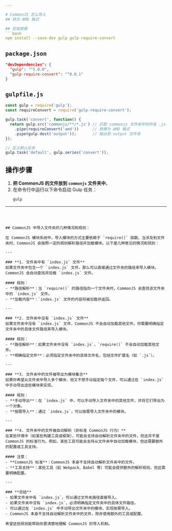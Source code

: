 ```yaml
---

# CommonJS 怎么导入
## 转为 AMD 格式

## 安装依赖
```bash
npm install --save-dev gulp gulp-require-convert
```

## `package.json`
```json
"devDependencies": {
  "gulp": "^5.0.0",
  "gulp-require-convert": "^0.0.1"
}
```

## `gulpfile.js`
```javascript
const gulp = require('gulp');
const requireConvert = require('gulp-require-convert');

gulp.task('convert', function() {
  return gulp.src('commonjs/**/*.js') // 匹配 commonjs 文件夹中的所有 .js 文件
    .pipe(requireConvert('amd'))      // 转换为 AMD 格式
    .pipe(gulp.dest('output'));       // 输出到 output 文件夹
});

// 定义默认任务
gulp.task('default', gulp.series('convert'));
```

## 操作步骤
1. **把 CommonJS 的文件放到 `commonjs` 文件夹中**。
2. 在命令行中运行以下命令启动 Gulp 任务：
   ```bash
   gulp
   ```

---
```



## CommonJS 中导入文件夹的几种情况和规则：

在 CommonJS 模块系统中，导入模块的方式主要依赖于 `require()` 函数。当涉及到文件夹时，CommonJS 会按照一定的规则解析路径并加载模块。以下是几种常见的情况和规则：

---

### **1. 文件夹中有 `index.js` 文件**
如果文件夹中包含一个 `index.js` 文件，那么可以直接通过文件夹的路径来导入模块。CommonJS 会自动查找并加载 `index.js` 文件。

#### 规则：
- **路径解析**：当 `require()` 的路径指向一个文件夹时，CommonJS 会查找该文件夹中的 `index.js` 文件。
- **加载内容**：`index.js` 文件的内容将被加载并返回。

---

### **2. 文件夹中没有 `index.js` 文件**
如果文件夹中没有 `index.js` 文件，CommonJS 不会自动加载其他文件。你需要明确指定文件夹中的具体文件路径来导入模块。

#### 规则：
- **路径解析**：如果文件夹中没有 `index.js`，`require()` 不会自动加载其他文件。
- **明确指定文件**：必须指定文件夹中的具体文件名，包括文件扩展名（如 `.js`）。

---

### **3. 文件夹中的文件被导出为模块集合**
如果你希望从文件夹中导入多个模块，但又不想手动指定每个文件，可以通过在 `index.js` 中手动导出这些模块来实现。

#### 规则：
- **手动导出**：在 `index.js` 中，可以手动导入文件夹中的其他文件，并将它们导出为一个对象。
- **按需导入**：通过 `index.js`，可以按需导入文件夹中的模块。

---

### **4. 文件夹中的文件被自动解析（非标准 CommonJS 行为）**
在某些环境中（如某些构建工具或框架），可能会支持自动解析文件夹中的文件，但这并不是 CommonJS 的标准行为。例如，某些工具可能会支持从文件夹中自动加载模块，但这需要额外的配置或工具支持。

#### 注意：
- **CommonJS 标准**：CommonJS 本身不支持自动解析文件夹中的文件。
- **工具支持**：某些工具（如 Webpack、Babel 等）可能会提供额外的解析规则，但这需要明确配置。

---

### **总结**
- 如果文件夹中有 `index.js`，可以通过文件夹路径直接导入。
- 如果文件夹中没有 `index.js`，必须明确指定文件夹中的具体文件路径。
- 可以通过在 `index.js` 中手动导出文件夹中的模块，实现按需导入。
- CommonJS 本身不支持自动解析文件夹中的文件，除非使用额外的工具或配置。

希望这些规则能帮助你更清楚地理解 CommonJS 的导入机制。



